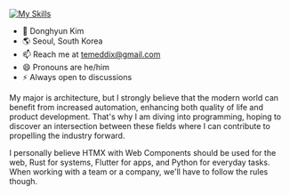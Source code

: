 [![My Skills](https://skillicons.dev/icons?i=git,github,vscode,js,ts,html,css,nodejs,svelte,vite,azure,python,cs,flutter,rust,ps,ai,blender,sketchup,threejs,aws,postgres,django,docker)](https://skillicons.dev)

- 🪪 Donghyun Kim
- 🌎 Seoul, South Korea
- 📫 Reach me at temeddix@gmail.com
- 😄 Pronouns are he/him
- ⚡ Always open to discussions

My major is architecture, but I strongly believe that the modern world can benefit from increased automation, enhancing both quality of life and product development. That's why I am diving into programming, hoping to discover an intersection between these fields where I can contribute to propelling the industry forward.

I personally believe HTMX with Web Components should be used for the web, Rust for systems, Flutter for apps, and Python for everyday tasks. When working with a team or a company, we'll have to follow the rules though.
